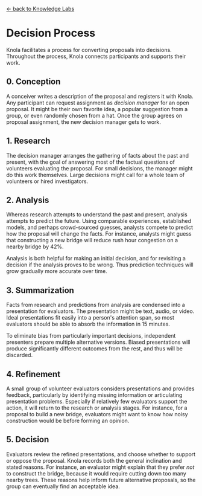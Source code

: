 [&larr; back to Knowledge Labs](.)

# Decision Process

Knola facilitates a process for converting proposals into decisions. Throughout the process, Knola connects participants and supports their work.

## 0. Conception

A conceiver writes a description of the proposal and registers it with Knola. Any participant can request assignment as _decision manager_ for an open proposal. It might be their own favorite idea, a popular suggestion from a group, or even randomly chosen from a hat. Once the group agrees on proposal assignment, the new decision manager gets to work.

## 1. Research

The decision manager arranges the gathering of facts about the past and present, with the goal of answering most of the factual questions of volunteers evaluating the proposal. For small decisions, the manager might do this work themselves. Large decisions might call for a whole team of volunteers or hired investigators.

## 2. Analysis

Whereas research attempts to understand the past and present, analysis attempts to predict the future. Using comparable experiences, established models, and perhaps crowd-sourced guesses, analysts compete to predict how the proposal will change the facts. For instance, analysts might guess that constructing a new bridge will reduce rush hour congestion on a nearby bridge by 42%.

Analysis is both helpful for making an initial decision, and for revisiting a decision if the analysis proves to be wrong. Thus prediction techniques will grow gradually more accurate over time.

## 3. Summarization

Facts from research and predictions from analysis are condensed into a presentation for evaluators. The presentation might be text, audio, or video. Ideal presentations fit easily into a person's attention span, so most evaluators should be able to absorb the information in 15 minutes.

To eliminate bias from particularly important decisions, independent presenters prepare multiple alternative versions. Biased presentations will produce significantly different outcomes from the rest, and thus will be discarded.

## 4. Refinement

A small group of volunteer evaluators considers presentations and provides feedback, particularly by identifying missing information or articulating presentation problems. Especially if relatively few evaluators support the action, it will return to the research or analysis stages. For instance, for a proposal to build a new bridge, evaluators might want to know how noisy construction would be before forming an opinion.

## 5. Decision

Evaluators review the refined presentations, and choose whether to support or oppose the proposal. Knola records both the general inclination and stated reasons. For instance, an evaluator might explain that they prefer *not* to construct the bridge, because it would require cutting down too many nearby trees. These reasons help inform future alternative proposals, so the group can eventually find an acceptable idea.
